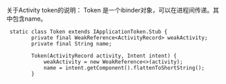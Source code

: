 关于Activity token的说明： Token 是一个ibinder对象，可以在进程间传递。其中包含name。

```
 static class Token extends IApplicationToken.Stub {
        private final WeakReference<ActivityRecord> weakActivity;
        private final String name;

        Token(ActivityRecord activity, Intent intent) {
            weakActivity = new WeakReference<>(activity);
            name = intent.getComponent().flattenToShortString();
        }
```












